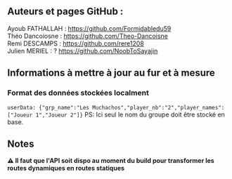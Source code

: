 ## Auteurs et pages GitHub :
Ayoub FATHALLAH : https://github.com/Formidabledu59  
Théo Dancoiosne : https://github.com/Theo-Dancoisne  
Remi DESCAMPS : https://github.com/rere1208  
Julien MERIEL : ? https://github.com/NoobToSayajin  


## Informations à mettre à jour au fur et à mesure
### Format des données stockées localment
`userData: {"grp_name":"Les Muchachos","player_nb":"2","player_names":["Joueur 1","Joueur 2"]}`
PS: Ici seul le nom du groupe doit être stocké en base.


## Notes
**⚠ Il faut que l'API soit dispo au moment du build pour transformer les routes dynamiques en routes statiques**

